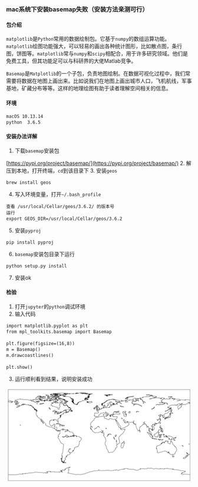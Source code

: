 ### mac系统下安装basemap失败（安装方法亲测可行）

#### 包介绍
`matplotlib`是`Python`常用的数据绘制包。它基于`numpy`的数组运算功能。`matplotlib`绘图功能强大，可以轻易的画出各种统计图形，比如散点图，条行图，饼图等。`matplotlib`常与`numpy`和`scipy`相配合，用于许多研究领域。他们是免费工具，但其功能足可以与科研界的大佬Matlab竞争。

`Basemap`是`Matplotlib`的一个子包，负责地图绘制。在数据可视化过程中，我们常需要将数据在地图上画出来。比如说我们在地图上画出城市人口，飞机航线，军事基地，矿藏分布等等。这样的地理绘图有助于读者理解空间相关的信息。

#### 环境
```
macOS 10.13.14
python  3.6.5
```

#### 安装办法详解
1. 下载`basemap`安装包

[https://pypi.org/project/basemap/](https://pypi.org/project/basemap/)
2. 解压到本地，打开终端，`cd`到该目录下
3. 安装`geos`
```
brew install geos
```
4. 写入环境变量，打开`~/.bash_profile`
```
查看 /usr/local/Cellar/geos/3.6.2/ 的版本号
运行
export GEOS_DIR=/usr/local/Cellar/geos/3.6.2
```
5. 安装`pyproj`
```
pip install pyproj
```
6. `basemap`安装包目录下运行
```
python setup.py install 
```
7. 安装ok

#### 检验
1. 打开`jupyter`的`python`调试环境
2. 输入代码
```
import matplotlib.pyplot as plt
from mpl_toolkits.basemap import Basemap

plt.figure(figsize=(16,8))
m = Basemap()
m.drawcoastlines()

plt.show()
```
3. 运行顺利看到结果，说明安装成功

![](../photos/basemap.png)